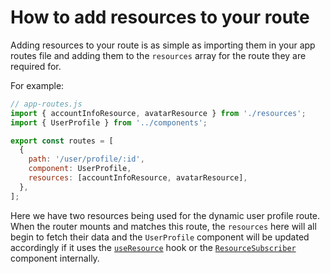 # How to add resources to your route

Adding resources to your route is as simple as importing them in your app routes file and adding them to the `resources` array for the route they are required for.

For example:

```js
// app-routes.js
import { accountInfoResource, avatarResource } from './resources';
import { UserProfile } from '../components';

export const routes = [
  {
    path: '/user/profile/:id',
    component: UserProfile,
    resources: [accountInfoResource, avatarResource],
  },
];
```

Here we have two resources being used for the dynamic user profile route. When the router mounts and matches this route, the `resources` here will all begin to fetch their data and the `UserProfile` component will be updated accordingly if it uses the [`useResource`](../api/hooks.md#useresource) hook or the [`ResourceSubscriber`](../api/components.md#resourcesubscriber) component internally.
